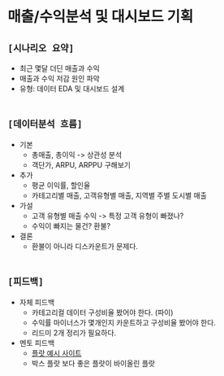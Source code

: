 # 매출/수익분석 및 대시보드 기획

## `[시나리오 요약]`
* 최근 몇달 더딘 매출과 수익
* 매출과 수익 저감 원인 파악
* 유형: 데이터 EDA 및 대시보드 설계
<br><br>

## `[데이터분석 흐름]`
* 기본
    * 총매출, 총이익 -> 상관성 분석
    * 객단가, ARPU, ARPPU 구해보기
* 추가
    * 평균 이익률, 할인율
    * 카테고리별 매출, 고객유형별 매출, 지역별 주별 도시별 매출
* 가설
    * 고객 유형별 매출 수익 -> 특정 고객 유형이 빠졌나?
    * 수익이 빠지는 물건? 환불?
* 결론
    * 환불이 아니라 디스카운트가 문제다.
<br><br>

## `[피드백]`
* 자체 피드백
    * 카테고리컬 데이터 구성비율 봤어야 한다. (파이)
    * 수익률 마이너스가 몇개인지 카운트하고 구성비율 봤어야 한다.
    * 리드미 2개 정리가 필요하다.
* 멘토 피드백
    * [플랏 예시 사이트](https://www.machinelearningplus.com/plots/top-50-matplotlib-visualizations-the-master-plots-python/)
    * 박스 플랏 보다 좋은 플랏이 바이올린 플랏
<br><br>




